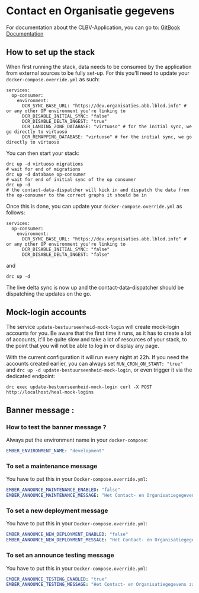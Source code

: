 # Contact en Organisatie gegevens

For documentation about the CLBV-Application, you can go to: [GitBook Documentation](https://app.gitbook.com/o/-MP9Yduzf5xu7wIebqPG/s/O4tUAyb57Hcu6xbEK2aU/)

## How to set up the stack

When first running the stack, data needs to be consumed by the application from external sources to be fully set-up. For this you'll need to update your `docker-compose.override.yml` as such:
```
services:
  op-consumer:
    environment:
      DCR_SYNC_BASE_URL: "https://dev.organisaties.abb.lblod.info" # or any other OP environment you're linking to
      DCR_DISABLE_INITIAL_SYNC: "false"
      DCR_DISABLE_DELTA_INGEST: "true"
      DCR_LANDING_ZONE_DATABASE: "virtuoso" # for the initial sync, we go directly to virtuoso
      DCR_REMAPPING_DATABASE: "virtuoso" # for the initial sync, we go directly to virtuoso
```

You can then start your stack:
```
drc up -d virtuoso migrations
# wait for end of migrations
drc up -d database op-consumer
# wait for end of initial sync of the op consumer
drc up -d
# the contact-data-dispatcher will kick in and dispatch the data from the op-consumer to the correct graphs it should be in
```

Once this is done, you can update your `docker-compose.override.yml` as follows:
```
services:
  op-consumer:
    environment:
      DCR_SYNC_BASE_URL: "https://dev.organisaties.abb.lblod.info" # or any other OP environment you're linking to
      DCR_DISABLE_INITIAL_SYNC: "false"
      DCR_DISABLE_DELTA_INGEST: "false"
```

and
```
drc up -d
```

The live delta sync is now up and the contact-data-dispatcher should be dispatching the updates on the go.

## Mock-login accounts

The service `update-bestuurseenheid-mock-login` will create mock-login accounts for you. Be aware that the first time it runs, as it has to create a lot of accounts, it'll be quite slow and take a lot of resources of your stack, to the point that you will not be able to log in or display any page.

With the current configuration it will run every night at 22h. If you need the accounts created earlier, you can always set `RUN_CRON_ON_START: "true"` and `drc up -d update-bestuurseenheid-mock-login`, or even trigger it via the dedicated endpoint:
```
drc exec update-bestuurseenheid-mock-login curl -X POST http://localhost/heal-mock-logins
```

## Banner message : 

### **How to test the banner message ?**

Always put the environment name in your `docker-compose`:
```yaml
EMBER_ENVIRONMENT_NAME: "development"
```

### To set a maintenance message
You have to put this in your `Docker-compose.override.yml`:
```yaml
EMBER_ANNOUNCE_MAINTENANCE_ENABLED: "false"
EMBER_ANNOUNCE_MAINTENANCE_MESSAGE: "Het Contact- en Organisatiegegevens zal donderdag 29/05 tussen 12:00 en 15.00 u. onbeschikbaar zijn wegens onderhoud"
```

### To set a new deployment message
You have to put this in your `Docker-compose.override.yml`:
```yaml
EMBER_ANNOUNCE_NEW_DEPLOYMENT_ENABLED: "false"
EMBER_ANNOUNCE_NEW_DEPLOYMENT_MESSAGE: "Het Contact- en Organisatiegegevens zal vanaf donderdag 24/03, 19.00 uur t.e.m. vrijdag 25/03 8.00 uur onbeschikbaar zijn wegens de uitrol van een nieuwe versie"
```

### To set an announce testing message
You have to put this in your `Docker-compose.override.yml`:
```yaml
EMBER_ANNOUNCE_TESTING_ENABLED: "true"
EMBER_ANNOUNCE_TESTING_MESSAGE: "Het Contact- en Organisatiegegevens zal vandaag, donderdag 24/03, niet stabiel zijn wegens uitvoering van testen."
```

